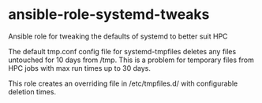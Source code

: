 # ansible-role-systemd-tweaks
Ansible role for tweaking the defaults of systemd to better suit HPC

The default tmp.conf config file for systemd-tmpfiles deletes any files untouched for 10 days from /tmp.
This is a problem for temporary files from HPC jobs with max run times up to 30 days.

This role creates an overriding file in /etc/tmpfiles.d/ with configurable deletion times.


